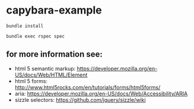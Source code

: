# capybara-example

```
bundle install
```

```
bundle exec rspec spec
```


## for more information see:

- html 5 semantic markup: https://developer.mozilla.org/en-US/docs/Web/HTML/Element
- html 5 forms: http://www.html5rocks.com/en/tutorials/forms/html5forms/
- aria: https://developer.mozilla.org/en-US/docs/Web/Accessibility/ARIA
- sizzle selectors: https://github.com/jquery/sizzle/wiki
